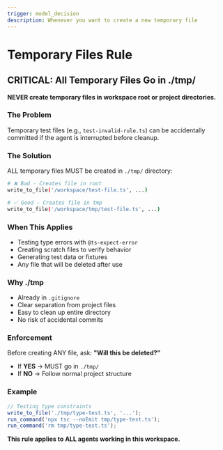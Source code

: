 ```yaml
---
trigger: model_decision
description: Whenever you want to create a new temporary file
---
```


# Temporary Files Rule

## CRITICAL: All Temporary Files Go in ./tmp/

**NEVER create temporary files in workspace root or project directories.**

### The Problem

Temporary test files (e.g., `test-invalid-rule.ts`) can be accidentally committed if the agent is interrupted before cleanup.

### The Solution

ALL temporary files MUST be created in `./tmp/` directory:

```bash
# ❌ Bad - Creates file in root
write_to_file('/workspace/test-file.ts', ...)

# ✅ Good - Creates file in tmp
write_to_file('/workspace/tmp/test-file.ts', ...)
```

### When This Applies

- Testing type errors with `@ts-expect-error`
- Creating scratch files to verify behavior
- Generating test data or fixtures
- Any file that will be deleted after use

### Why ./tmp

- Already in `.gitignore`
- Clear separation from project files
- Easy to clean up entire directory
- No risk of accidental commits

### Enforcement

Before creating ANY file, ask: **"Will this be deleted?"**

- If **YES** → MUST go in `./tmp/`
- If **NO** → Follow normal project structure

### Example

```typescript
// Testing type constraints
write_to_file('./tmp/type-test.ts', '...');
run_command('npx tsc --noEmit tmp/type-test.ts');
run_command('rm tmp/type-test.ts');
```

**This rule applies to ALL agents working in this workspace.**
